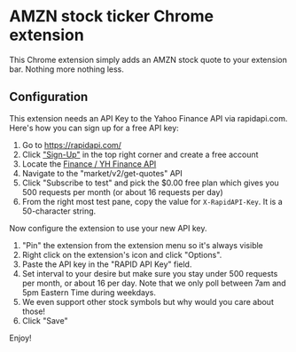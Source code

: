 # AMZN stock ticker Chrome extension

This Chrome extension simply adds an AMZN stock quote to your extension bar. Nothing more nothing less.


## Configuration

This extension needs an API Key to the Yahoo Finance API via rapidapi.com. Here's how you can sign up for a free API key:

1. Go to https://rapidapi.com/
2. Click ["Sign-Up"](https://rapidapi.com/auth/sign-up]) in the top right corner and create a free account
3. Locate the [Finance / YH Finance API](https://rapidapi.com/apidojo/api/yh-finance/)
4. Navigate to the "market/v2/get-quotes" API
5. Click "Subscribe to test" and pick the $0.00 free plan which gives you 500 requests per month (or about 16 requests per day)
6. From the right most test pane, copy the value for ```X-RapidAPI-Key```. It is a 50-character string.


Now configure the extension to use your new API key.

1. "Pin" the extension from the extension menu so it's always visible
1. Right click on the extension's icon and click "Options". 
2. Paste the API key in the "RAPID API Key" field.
3. Set interval to your desire but make sure you stay under 500 requests per month, or about 16 per day. Note that we only poll between 7am and 5pm Eastern Time during weekdays.
4. We even support other stock symbols but why would you care about those!
4. Click "Save"

Enjoy!